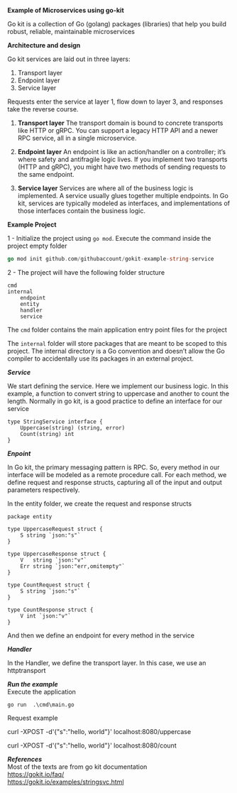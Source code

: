 **Example of Microservices using go-kit**

Go kit is a collection of Go (golang) packages (libraries) that help you build robust, reliable, maintainable microservices

**Architecture and design**

Go kit services are laid out in three layers:

1. Transport layer
2. Endpoint layer
3. Service layer

Requests enter the service at layer 1, flow down to layer 3, and responses take the reverse course.

1. **Transport layer**
The transport domain is bound to concrete transports like HTTP or gRPC. You can support a legacy HTTP API and a newer RPC service, all in a single microservice.

2. **Endpoint layer**
An endpoint is like an action/handler on a controller; it’s where safety and antifragile logic lives. If you implement two transports (HTTP and gRPC), you might have two methods of sending requests to the same endpoint.

3. **Service layer**
Services are where all of the business logic is implemented. A service usually glues together multiple endpoints. In Go kit, services are typically modeled as interfaces, and implementations of those interfaces contain the business logic.


**Example Project**

1 - Initialize the project using ```go mod```. Execute the command inside the project empty folder

```go
go mod init github.com/githubaccount/gokit-example-string-service
```

2 - The project will have the following folder structure

```
cmd  
internal      
    endpoint
    entity
    handler
    service
```

The ```cmd``` folder contains the main application entry point files for the project

The ```internal``` folder will store packages that are meant to be scoped to this project. The internal directory is a Go convention and doesn’t allow the Go compiler to accidentally use its packages in an external project.

***Service*** 

We start defining the service. Here we implement our business logic. In this example, a function to convert string to uppercase and another to count the length. Normally in go kit, is a good practice to define an interface for our service

```
type StringService interface {
	Uppercase(string) (string, error)
	Count(string) int
}
```

***Enpoint***

In Go kit, the primary messaging pattern is RPC. So, every method in our interface will be modeled as a remote procedure call. For each method, we define request and response structs, capturing all of the input and output parameters respectively.

In the entity folder, we create the request and response structs
```
package entity

type UppercaseRequest struct {
	S string `json:"s"`
}

type UppercaseResponse struct {
	V   string `json:"v"`
	Err string `json:"err,omitempty"`
}

type CountRequest struct {
	S string `json:"s"`
}

type CountResponse struct {
	V int `json:"v"`
}
```

And then we define an endpoint for every method in the service

***Handler***

In the Handler, we define the transport layer. In this case, we use an httptransport 

***Run the example***  
Execute the application

```
go run  .\cmd\main.go
```

Request example

curl -XPOST -d'{"s":"hello, world"}' localhost:8080/uppercase

curl -XPOST -d'{"s":"hello, world"}' localhost:8080/count


***References***  
Most of the texts are from go kit documentation  
<https://gokit.io/faq/>  
<https://gokit.io/examples/stringsvc.html> 
